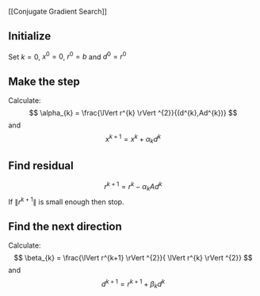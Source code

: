 [[Conjugate Gradient Search]]
## Initialize
Set $k=0$, $x^{0}=0$, $r^{0}=b$ and $d^{0}=r^{0}$
## Make the step
Calculate:
$$
\alpha_{k} = \frac{\lVert r^{k} \rVert ^{2}}{(d^{k},Ad^{k})}
$$
and 
$$
x^{k+1} = x^{k} + \alpha_{k} d^{k}
$$
## Find residual
$$
r^{k+1} = r^{k} - \alpha_{k} Ad^{k}
$$
If $\lVert r^{k+1} \rVert$ is small enough then stop.
## Find the next direction
Calculate:
$$
\beta_{k} = \frac{\lVert r^{k+1} \rVert ^{2}}{ \lVert r^{k} \rVert ^{2}}
$$
and 
$$
d^{k+1}=r^{k+1} + \beta_{k} d^{k}
$$
